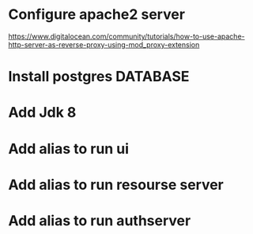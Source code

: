 # Configure apache2 server
https://www.digitalocean.com/community/tutorials/how-to-use-apache-http-server-as-reverse-proxy-using-mod_proxy-extension

# Install postgres DATABASE

# Add Jdk 8

# Add alias to run ui

# Add alias to run resourse server

# Add alias to run authserver


